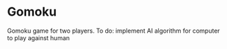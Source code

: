 # Gomoku
Gomoku game for two players. 
To do:  implement AI algorithm for computer to play against human
